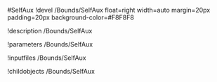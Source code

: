 <!-- MOOSE Object Documentation Stub: Remove this when content is added. -->
#SelfAux
!devel /Bounds/SelfAux float=right width=auto margin=20px padding=20px background-color=#F8F8F8

!description /Bounds/SelfAux

!parameters /Bounds/SelfAux

!inputfiles /Bounds/SelfAux

!childobjects /Bounds/SelfAux
